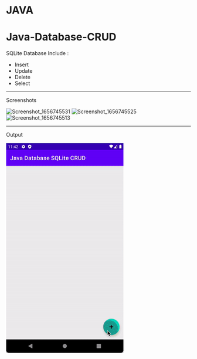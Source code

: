 <h1> JAVA </h1>

# Java-Database-CRUD

SQLite Database Include :

- Insert
- Update
- Delete
- Select

<hr>

Screenshots

![Screenshot_1656745531](https://user-images.githubusercontent.com/16983215/176990593-b10c6e33-dfb6-49eb-beb4-ea2f3093b056.png)
![Screenshot_1656745525](https://user-images.githubusercontent.com/16983215/176990594-4fc08b56-9239-4980-af5d-fb0d8b22821c.png)
![Screenshot_1656745513](https://user-images.githubusercontent.com/16983215/176990596-b9daa5da-59da-4b83-a36c-ed72aaad22da.png)


<hr>

Output

![](output.gif)

